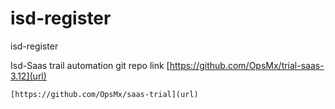 # isd-register
isd-register

Isd-Saas trail automation git repo link
    [https://github.com/OpsMx/trial-saas-3.12](url)
    
    [https://github.com/OpsMx/saas-trial](url)
